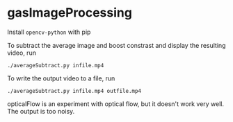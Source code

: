 # gasImageProcessing

Install `opencv-python` with pip

To subtract the average image and boost constrast and display the resulting video, run
```
./averageSubtract.py infile.mp4
```

To write the output video to a file, run
```
./averageSubtract.py infile.mp4 outfile.mp4
```

opticalFlow is an experiment with optical flow, but it doesn't work very well. The output is too noisy.